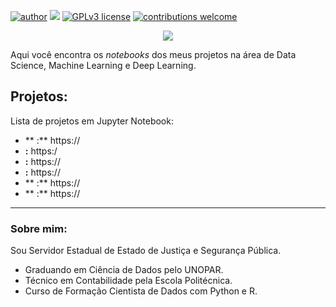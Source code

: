 [![author](https://img.shields.io/badge/author-brunoopetri-red.svg)](https://www.linkedin.com/in/brunoopetri) [![](https://img.shields.io/badge/python-3.10+-blue.svg)](https://www.python.org/downloads/release/python-3102/) [![GPLv3 license](https://img.shields.io/badge/License-GPLv3-blue.svg)](http://perso.crans.org/besson/LICENSE.html) [![contributions welcome](https://img.shields.io/badge/contributions-welcome-brightgreen.svg?style=flat)](https://github.com/brunoopetri)

<p align="center">
  <img src="/img/github_cover.png" >
</p>

Aqui você encontra os *notebooks* dos meus projetos na área de Data Science, Machine Learning e Deep Learning.

## Projetos:
Lista de projetos em Jupyter Notebook:

* ** :** https://
* **:** https:/
* **:** https://
* **:** https://
* ** :** https://
* ** :** https://

---

### Sobre mim:

Sou Servidor Estadual de Estado de Justiça e Segurança Pública.

* Graduando em Ciência de Dados pelo UNOPAR.
* Técnico em Contabilidade pela Escola Politécnica.
* Curso de Formação Cientista de Dados com Python e R.



